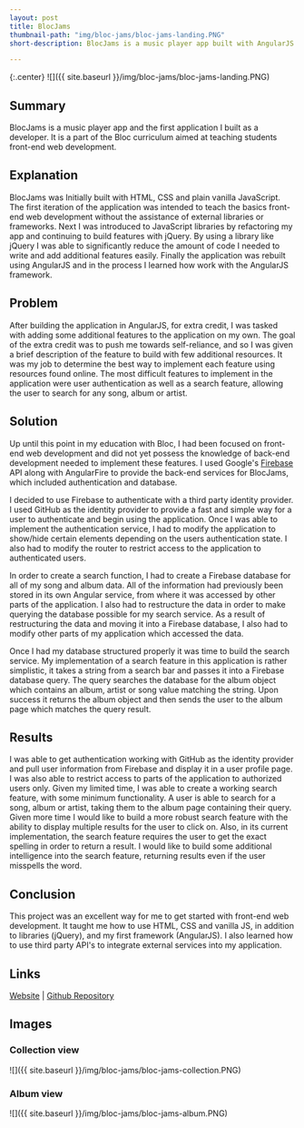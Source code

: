 ```yaml
---
layout: post
title: BlocJams
thumbnail-path: "img/bloc-jams/bloc-jams-landing.PNG"
short-description: BlocJams is a music player app built with AngularJS and Firebase.

---
```


{:.center}
![]({{ site.baseurl }}/img/bloc-jams/bloc-jams-landing.PNG)

## Summary

BlocJams is a music player app and the first application I built as a developer. It is a part of the Bloc curriculum aimed at teaching students front-end web development.

## Explanation

BlocJams was Initially built with HTML, CSS and plain vanilla JavaScript. The first iteration of the application was intended to teach the basics front-end web development without the assistance of external libraries or frameworks. Next I was introduced to JavaScript libraries by refactoring my app and continuing to build features with jQuery. By using a library like jQuery I was able to significantly reduce the amount of code I needed to write and add additional features easily. Finally the application was rebuilt using AngularJS and in the process I learned how work with the AngularJS framework.

## Problem

After building the application in AngularJS, for extra credit, I was tasked with adding some additional features to the application on my own. The goal of the extra credit was to push me towards self-reliance, and so I was given a brief description of the feature to build with few additional resources. It was my job to determine the best way to implement each feature using resources found online. The most difficult features to implement in the application were user authentication as well as a search feature, allowing the user to search for any song, album or artist.

## Solution

Up until this point in my education with Bloc, I had been focused on front-end web development and did not yet possess the knowledge of back-end development needed to implement these features. I used Google's [Firebase](https://firebase.google.com/) API along with AngularFire to provide the back-end services for BlocJams, which included authentication and database.

I decided to use Firebase to authenticate with a third party identity provider. I used GitHub as the identity provider to provide a fast and simple way for a user to authenticate and begin using the application. Once I was able to implement the authentication service, I had to modify the application to show/hide certain elements depending on the users authentication state. I also had to modify the router to restrict access to the application to authenticated users.

In order to create a search function, I had to create a Firebase database for all of my song and album data. All of the information had previously been stored in its own Angular service, from where it was accessed by other parts of the application. I also had to restructure the data in order to make querying the database possible for my search service. As a result of restructuring the data and moving it into a Firebase database, I also had to modify other parts of my application which accessed the data.

Once I had my database structured properly it was time to build the search service. My implementation of a search feature in this application is rather simplistic, it takes a string from a search bar and passes it into a Firebase database query. The query searches the database for the album object which contains an album, artist or song value matching the string. Upon success it returns the album object and then sends the user to the album page which matches the query result.

## Results

I was able to get authentication working with GitHub as the identity provider and pull user information from Firebase and display it in a user profile page. I was also able to restrict access to parts of the application to authorized users only. Given my limited time, I was able to create a working search feature, with some minimum functionality. A user is able to search for a song, album or artist, taking them to the album page containing their query. Given more time I would like to build a more robust search feature with the ability to display multiple results for the user to click on. Also, in its current implementation, the search feature requires the user to get the exact spelling in order to return a result. I would like to build some additional intelligence into the search feature, returning results even if the user misspells the word.

## Conclusion

This project was an excellent way for me to get started with front-end web development. It taught me how to use HTML, CSS and vanilla JS, in addition to libraries (jQuery), and my first framework (AngularJS). I also learned how to use third party API's to integrate external services into my application.

## Links

[Website](http://poacher-swamps-16720.netlify.com)  &#124;  [Github Repository](https://github.com/ConradPacesa/bloc-jams-angular)

## Images

### Collection view

![]({{ site.baseurl }}/img/bloc-jams/bloc-jams-collection.PNG)

### Album view

![]({{ site.baseurl }}/img/bloc-jams/bloc-jams-album.PNG)
